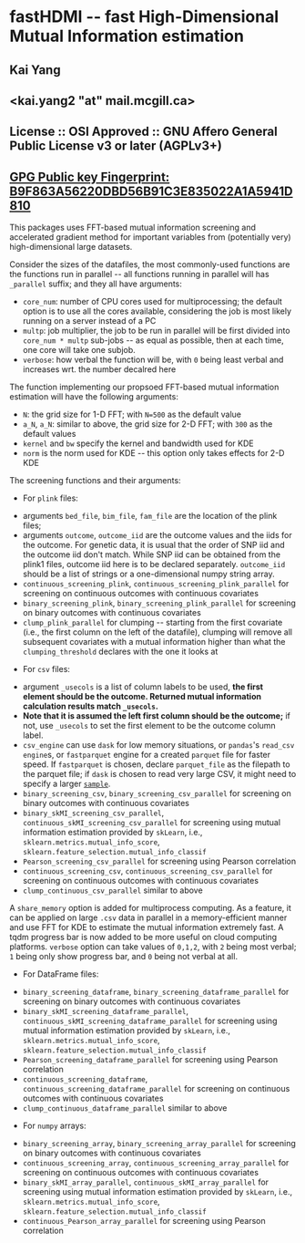 # fastHDMI -- fast High-Dimensional Mutual Information estimation

## Kai Yang
## <kai.yang2 "at" mail.mcgill.ca>
## License :: OSI Approved :: GNU Affero General Public License v3 or later (AGPLv3+)
## [GPG Public key Fingerprint: B9F863A56220DBD56B91C3E835022A1A5941D810](https://keys.openpgp.org/vks/v1/by-fingerprint/B9F863A56220DBD56B91C3E835022A1A5941D810)

This packages uses FFT-based mutual information screening and accelerated gradient method for important variables from (potentially very) high-dimensional large datasets.

Consider the sizes of the datafiles, the most commonly-used functions are the functions run in parallel -- all functions running in parallel will has `_parallel` suffix; and they all have arguments: 
- `core_num`: number of CPU cores used for multiprocessing; the default option is to use all the cores available, considering the job is most likely running on a server instead of a PC 
- `multp`: job multiplier, the job to be run in parallel will be first divided into `core_num * multp` sub-jobs -- as equal as possible, then at each time, one core will take one subjob.
- `verbose`: how verbal the function will be, with `0` being least verbal and increases wrt. the number decalred here

The function implementing our propsoed FFT-based mutual information estimation will have the following arguments:
- `N`: the grid size for 1-D FFT; with `N=500` as the default value
- `a_N`, `a_N`: similar to above, the grid size for 2-D FFT; with `300` as the default values 
- `kernel` and `bw` specify the kernel and bandwidth used for KDE
- `norm` is the norm used for KDE -- this option only takes effects for 2-D KDE

The screening functions and their arguments: 

- For `plink` files:
* arguments `bed_file`, `bim_file`, `fam_file` are the location of the plink files;
* arguments `outcome`, `outcome_iid` are the outcome values and the iids for the outcome. For genetic data, it is usual that the order of SNP iid and the outcome iid don't match. While SNP iid can be obtained from the plink1 files, outcome iid here is to be declared separately. `outcome_iid` should be a list of strings or a one-dimensional numpy string array.
* `continuous_screening_plink`, `continuous_screening_plink_parallel` for screening on continuous outcomes with continuous covariates  
* `binary_screening_plink`, `binary_screening_plink_parallel` for screening on binary outcomes with continuous covariates
* `clump_plink_parallel` for clumping -- starting from the first covariate (i.e., the first column on the left of the datafile), clumping will remove all subsequent covariates with a mutual information higher than what the `clumping_threshold` declares with the one it looks at

- For `csv` files: 
* argument `_usecols` is a list of column labels to be used, **the first element should be the outcome. Returned mutual information calculation results match `_usecols`.**
* **Note that it is assumed the left first column should be the outcome;** if not, use `_usecols` to set the first element to be the outcome column label. 
* `csv_engine` can use `dask` for low memory situations, or `pandas`'s `read_csv` `engine`s, or `fastparquet` engine for a created `parquet` file for faster speed. If `fastparquet` is chosen, declare `parquet_file` as the filepath to the parquet file; if `dask` is chosen to read very large CSV, it might need to specify a larger [`sample`](https://docs.dask.org/en/stable/generated/dask.dataframe.read_csv.html).
* `binary_screening_csv`, `binary_screening_csv_parallel` for screening on binary outcomes with continuous covariates  
* `binary_skMI_screening_csv_parallel`, `continuous_skMI_screening_csv_parallel` for screening using mutual information estimation provided by `skLearn`, i.e., `sklearn.metrics.mutual_info_score`, `sklearn.feature_selection.mutual_info_classif`
* `Pearson_screening_csv_parallel` for screening using Pearson correlation 
* `continuous_screening_csv`, `continuous_screening_csv_parallel`  for screening on continuous outcomes with continuous covariates  
* `clump_continuous_csv_parallel` similar to above 

A `share_memory` option is added for multiprocess computing. As a feature, it can be applied on large `.csv` data in parallel in a memory-efficient manner and use FFT for KDE to estimate the mutual information extremely fast. A tqdm progress bar is now added to be more useful on cloud computing platforms. `verbose` option can take values of `0,1,2`, with `2` being most verbal; `1` being only show progress bar, and `0` being not verbal at all.

- For DataFrame files:
* `binary_screening_dataframe`, `binary_screening_dataframe_parallel` for screening on binary outcomes with continuous covariates  
* `binary_skMI_screening_dataframe_parallel`, `continuous_skMI_screening_dataframe_parallel` for screening using mutual information estimation provided by `skLearn`, i.e., `sklearn.metrics.mutual_info_score`, `sklearn.feature_selection.mutual_info_classif`
* `Pearson_screening_dataframe_parallel`  for screening using Pearson correlation 
* `continuous_screening_dataframe`, `continuous_screening_dataframe_parallel` for screening on continuous outcomes with continuous covariates  
* `clump_continuous_dataframe_parallel` similar to above 

- For `numpy` arrays:
* `binary_screening_array`, `binary_screening_array_parallel` for screening on binary outcomes with continuous covariates  
* `continuous_screening_array`, `continuous_screening_array_parallel` for screening on continuous outcomes with continuous covariates  
* `binary_skMI_array_parallel`, `continuous_skMI_array_parallel` for screening using mutual information estimation provided by `skLearn`, i.e., `sklearn.metrics.mutual_info_score`, `sklearn.feature_selection.mutual_info_classif`
* `continuous_Pearson_array_parallel`  for screening using Pearson correlation 




<!-- - `UAG_LM_SCAD_MCP`, `UAG_logistic_SCAD_MCP`: these functions find a local minizer for the SCAD/MCP penalized linear models/logistic models. The arguments are:
  * `design_matrix`: the design matrix input, should be a two-dimensional numpy array;
  * `outcome`: the outcome, should be one dimensional numpy array, continuous for linear model, binary for logistic model;
  * `beta_0`: starting value; optional, if not declared, it will be calculated based on the Gauss-Markov theory estimators of $\beta$;
  * `tol`: tolerance parameter; the tolerance parameter is set to be the uniform norm of two iterations;
  * `maxit`: maximum number of iteratios allowed;
  * `_lambda`: _lambda value;
  * `penalty`: could be `"SCAD"` or `"MCP"`;
  * `a=3.7`, `gamma=2`: `a` for SCAD and `gamma` for MCP; it is recommended for `a` to be set as $3.7$;
  * `L_convex`: the L-smoothness constant for the convex component, if not declared, it will be calculated by itself
  * `add_intercept_column`: boolean, should the fucntion add an intercept column?

- `solution_path_LM`, `solution_path_logistic`: calculate the solution path for linear/logistic models; the only difference from above is that `lambda_` is now a one-dimensional numpy array for the values of $\lambda$ to be used.

- `UAG_LM_SCAD_MCP_strongrule`, `UAG_logistic_SCAD_MCP_strongrule` work just like `UAG_LM_SCAD_MCP`, `UAG_logistic_SCAD_MCP` -- except they use strong rule to screening out many covariates before carrying out the optimization step. Same for `solution_path_LM_strongrule` and `solution_path_logistic_strongrule`. Strong rule increases the computational speed dramatically.

- `SNP_UAG_LM_SCAD_MCP` and `SNP_UAG_logistic_SCAD_MCP` work similar to `UAG_LM_SCAD_MCP` and `UAG_logistic_SCAD_MCP`; and `SNP_solution_path_LM` and `SNP_solution_path_logistic` work similar to `solution_path_LM`, `solution_path_logistic` -- except that it takes plink1 files so it will be more memory-efficient. Since PCA adjustment is usually used to adjust for population structure, PCA can be given for `pca` as a 2-d array -- each column should be one principal component. The pca version is `SNP_UAG_LM_SCAD_MCP_PCA` and `SNP_UAG_logistic_SCAD_MCP_PCA`. -->
